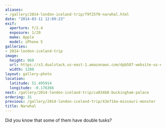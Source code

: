 ```yaml
---
aliases:
- /gallery/2014-london-iceland-trip/f9f25f0-narwhal.html
date: "2014-03-11 12:09:23"
exif:
  aperture: f/2.4
  exposure: 1/20
  make: Apple
  model: iPhone 5
galleries:
- 2014-london-iceland-trip
image:
  height: 960
  url: https://s3.dualstack.us-east-1.amazonaws.com/dpb587-website-us-east-1/asset/gallery/2014-london-iceland-trip/f9f25f0-narwhal~1280.jpg
  width: 1280
layout: gallery-photo
location:
  latitude: 51.495914
  longitude: -0.176366
next: /gallery/2014-london-iceland-trip/ca834b8-buckingham-palace
ordering: 31
previous: /gallery/2014-london-iceland-trip/43e714a-missouri-monster
title: Narwhal
---
```


Did you know that some of them have double tusks?

